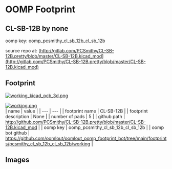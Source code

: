 # OOMP Footprint  
## CL-SB-12B  by none  
  
oomp key: oomp_pcsmithy_cl_sb_12b_cl_sb_12b  
  
source repo at: [http://gitlab.com/PCSmithy/CL-SB-12B.pretty/blob/master/CL-SB-12B.kicad_mod](http://gitlab.com/PCSmithy/CL-SB-12B.pretty/blob/master/CL-SB-12B.kicad_mod)  
## Footprint  
  
[![working_kicad_pcb_3d.png](working_kicad_pcb_3d_600.png)](working_kicad_pcb_3d.png)  
  
[![working.png](working_600.png)](working.png)  
| name | value | 
| --- | --- | 
| footprint name | CL-SB-12B | 
| footprint description | None | 
| number of pads | 5 | 
| github path | http://github.com/PCSmithy/CL-SB-12B.pretty/blob/master/CL-SB-12B.kicad_mod | 
| oomp key | oomp_pcsmithy_cl_sb_12b_cl_sb_12b | 
| oomp bot github | https://github.com/oomlout/oomlout_oomp_footprint_bot/tree/main/footprints/pcsmithy_cl_sb_12b_cl_sb_12b/working | 
## Images  

